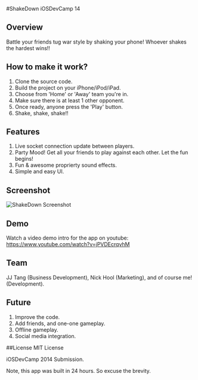 #ShakeDown iOSDevCamp 14


## Overview

Battle your friends tug war style by shaking your phone! Whoever shakes the hardest wins!!


## How to make it work?

1. Clone the source code.
2. Build the project on your iPhone/iPod/iPad.
3. Choose from 'Home' or 'Away' team you're in.
4. Make sure there is at least 1 other opponent.
5. Once ready, anyone press the 'Play' button.
6. Shake, shake, shake!!

## Features

1. Live socket connection update between players.
2. Party Mood! Get all your friends to play against each other. Let the fun begins!
3. Fun & awesome proprierty sound effects.
4. Simple and easy UI.

## Screenshot
![ShakeDown Screenshot](http://www.elyaski.com/Uploads/shakedown_ss.PNG)

## Demo

Watch a video demo intro for the app on youtube: <https://www.youtube.com/watch?v=jPVDEcrqvhM>

## Team

JJ Tang (Business Development), Nick Hool (Marketing), and of course me! (Development).

## Future
1. Improve the code.
2. Add friends, and one-one gameplay.
3. Offline gameplay.
4. Social media integration.

##License
MIT License

iOSDevCamp 2014 Submission.

Note, this app was built in 24 hours. So excuse the brevity.
